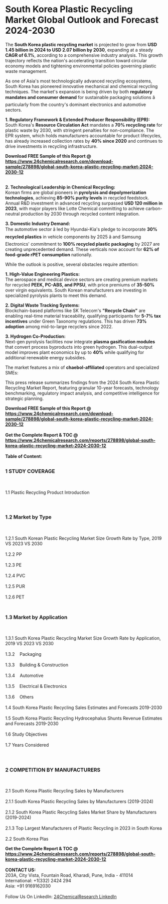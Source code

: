 <h1>South Korea Plastic Recycling  Market Global Outlook and Forecast 2024-2030</h1><p>The <strong>South Korea plastic recycling market</strong> is projected to grow from <strong>USD 1.45 billion in 2024 to USD 2.07 billion by 2030</strong>, expanding at a steady <strong>CAGR of 6.1%</strong>, according to a comprehensive industry analysis. This growth trajectory reflects the nation's accelerating transition toward circular economy models and tightening environmental policies governing plastic waste management.</p><p>As one of Asia's most technologically advanced recycling ecosystems, South Korea has pioneered innovative mechanical and chemical recycling techniques. The market's expansion is being driven by both <strong>regulatory mandates and consumer demand</strong> for sustainable packaging solutions â particularly from the country's dominant electronics and automotive sectors.</p><p><strong>1. Regulatory Framework &amp; Extended Producer Responsibility (EPR):</strong><br>
South Korea's <strong>Resource Circulation Act</strong> mandates a <strong>70% recycling rate</strong> for plastic waste by 2030, with stringent penalties for non-compliance. The EPR system, which holds manufacturers accountable for product lifecycles, has already increased collection rates by <strong>40% since 2020</strong> and continues to drive investments in recycling infrastructure.</p><div><b>Download FREE Sample of this Report @ 
            <a href="https://www.24chemicalresearch.com/download-sample/278898/global-south-korea-plastic-recycling-market-2024-2030-12">
            https://www.24chemicalresearch.com/download-sample/278898/global-south-korea-plastic-recycling-market-2024-2030-12</a></b></div><br><p><strong>2. Technological Leadership in Chemical Recycling:</strong><br>
Korean firms are global pioneers in <strong>pyrolysis and depolymerization technologies</strong>, achieving <strong>85-90% purity levels</strong> in recycled feedstock. Annual R&amp;D investment in advanced recycling surpassed <strong>USD 120 million in 2023</strong>, with major players like Lotte Chemical committing to achieve carbon-neutral production by 2030 through recycled content integration.</p><p><strong>3. Domestic Industry Demand:</strong><br>
The automotive sector â led by Hyundai-Kia's pledge to incorporate <strong>30% recycled plastics</strong> in vehicle components by 2025 â and Samsung Electronics' commitment to <strong>100% recycled plastic packaging</strong> by 2027 are creating unprecedented demand. These verticals now account for <strong>62% of food-grade rPET consumption</strong> nationally.</p><p>While the outlook is positive, several obstacles require attention:</p><p><strong>1. High-Value Engineering Plastics:</strong><br>
The aerospace and medical device sectors are creating premium markets for recycled <strong>PEEK, PC-ABS, and PPSU</strong>, with price premiums of <strong>35-50%</strong> over virgin equivalents. South Korean manufacturers are investing in specialized pyrolysis plants to meet this demand.</p><p><strong>2. Digital Waste Tracking Systems:</strong><br>
Blockchain-based platforms like SK Telecom's <strong>"Recycle Chain"</strong> are enabling real-time material traceability, qualifying participants for <strong>5-7% tax incentives</strong> under Green Taxonomy regulations. This has driven <strong>73% adoption</strong> among mid-to-large recyclers since 2022.</p><p><strong>3. Hydrogen Co-Production:</strong><br>
Next-gen pyrolysis facilities now integrate <strong>plasma gasification modules</strong> that convert process byproducts into green hydrogen. This dual-output model improves plant economics by up to <strong>40%</strong> while qualifying for additional renewable energy subsidies.</p><p>The market features a mix of <strong>chaebol-affiliated</strong> operators and specialized SMEs:</p><p>This press release summarizes findings from the 2024 South Korea Plastic Recycling Market Report, featuring granular 10-year forecasts, technology benchmarking, regulatory impact analysis, and competitive intelligence for strategic planning.</p><div><b>Download FREE Sample of this Report @ 
            <a href="https://www.24chemicalresearch.com/download-sample/278898/global-south-korea-plastic-recycling-market-2024-2030-12">
            https://www.24chemicalresearch.com/download-sample/278898/global-south-korea-plastic-recycling-market-2024-2030-12</a></b></div><br><div><b>Get the Complete Report & TOC @ 
            <a href="https://www.24chemicalresearch.com/reports/278898/global-south-korea-plastic-recycling-market-2024-2030-12">
            https://www.24chemicalresearch.com/reports/278898/global-south-korea-plastic-recycling-market-2024-2030-12</a></b></div><br>
            <b>Table of Content:</b><p><h2><span style="font-size:16px"><strong>1 STUDY COVERAGE</strong></span></h2><br />
<p>1.1 Plastic Recycling  Product Introduction</p><br />
<h2><span style="font-size:16px"><strong>1.2 Market by Type</strong></span></h2><br />
<p>1.2.1 South Korean Plastic Recycling  Market Size Growth Rate by Type, 2019 VS 2023 VS 2030<br /><br />
1.2.2 PP&nbsp;&nbsp; &nbsp;<br /><br />
1.2.3 PE<br /><br />
1.2.4 PVC<br /><br />
1.2.5 PUR<br /><br />
1.2.6 PET<br /><br />
<h2><span style="font-size:16px"><strong>1.3 Market by Application</strong></span></h2><br />
<p>1.3.1 South Korea Plastic Recycling  Market Size Growth Rate by Application, 2019 VS 2023 VS 2030<br /><br />
1.3.2&nbsp;&nbsp; &nbsp;Packaging<br /><br />
1.3.3&nbsp;&nbsp; &nbsp;Building & Construction<br /><br />
1.3.4&nbsp;&nbsp; &nbsp;Automotive<br /><br />
1.3.5&nbsp;&nbsp; &nbsp;Electrical & Electronics<br /><br />
1.3.6&nbsp;&nbsp; &nbsp;Others<br /><br />
1.4 South Korea Plastic Recycling  Sales Estimates and Forecasts 2019-2030<br /><br />
1.5 South Korea Plastic Recycling  Hydrocephalus Shunts Revenue Estimates and Forecasts 2019-2030<br /><br />
1.6 Study Objectives<br /><br />
1.7 Years Considered</p><br />
<h2><span style="font-size:16px"><strong>2 COMPETITION BY MANUFACTURERS</strong></span></h2><br />
<p>2.1 South Korea Plastic Recycling  Sales by Manufacturers<br /><br />
2.1.1 South Korea Plastic Recycling  Sales by Manufacturers (2019-2024)<br /><br />
2.1.2 South Korea Plastic Recycling  Sales Market Share by Manufacturers (2019-2024)<br /><br />
2.1.3 Top Largest Manufacturers of Plastic Recycling  in 2023 in South Korea<br /><br />
2.2 South Korea Plas</p><div><b>Get the Complete Report & TOC @ 
            <a href="https://www.24chemicalresearch.com/reports/278898/global-south-korea-plastic-recycling-market-2024-2030-12">
            https://www.24chemicalresearch.com/reports/278898/global-south-korea-plastic-recycling-market-2024-2030-12</a></b></div><br><b>CONTACT US:</b><br>
            203A, City Vista, Fountain Road, Kharadi, Pune, India - 411014<br>
            International: +1(332) 2424 294<br>
            Asia: +91 9169162030 <br><br>
            Follow Us On LinkedIn: <a href="https://www.linkedin.com/company/24chemicalresearch/">24ChemicalResearch LinkedIn</a>